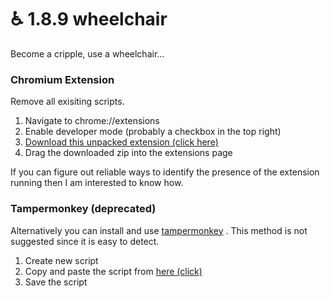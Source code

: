 # ♿ 1.8.9 wheelchair
Become a cripple, use a wheelchair...

### Chromium Extension
Remove all exisiting scripts.

1. Navigate to chrome://extensions
2. Enable developer mode (probably a checkbox in the top right)
3. [Download this unpacked extension (click here)](https://github.com/hrt/wheelchair/releases/download/2.0/loader.zip)
4. Drag the downloaded zip into the extensions page

If you can figure out reliable ways to identify the presence of the extension running then I am interested to know how.

### Tampermonkey (deprecated)
Alternatively you can install and use [tampermonkey](https://www.tampermonkey.net/) . This method is not suggested since it is easy to detect.

1. Create new script
2. Copy and paste the script from [here (click)](https://raw.githubusercontent.com/hrt/wheelchair/master/wheelchair.js)
3. Save the script
